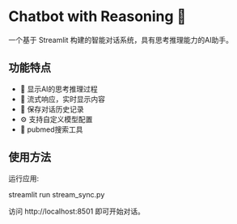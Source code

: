 # Chatbot with Reasoning 🦜

一个基于 Streamlit 构建的智能对话系统，具有思考推理能力的AI助手。

## 功能特点

- 💭 显示AI的思考推理过程
- 🔄 流式响应，实时显示内容
- 💾 保存对话历史记录
- ⚙️ 支持自定义模型配置
- 💬 pubmed搜索工具

## 使用方法

运行应用:

streamlit run stream_sync.py

访问 http://localhost:8501 即可开始对话。
